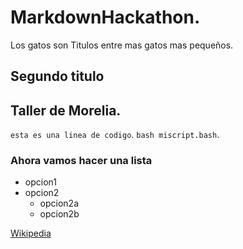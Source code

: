 # MarkdownHackathon. 
Los gatos son Titulos entre mas gatos mas pequeños. 
## Segundo titulo
## Taller de Morelia. 
`esta es una linea de codigo`. 
`bash miscript.bash`. 
### Ahora vamos hacer una lista
   - opcion1
   - opcion2
      * opcion2a
      * opcion2b

[Wikipedia](https://es.wikipedia.org/wiki/Wikipedia:Portada)
   
